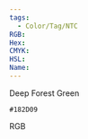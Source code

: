 ```yaml
---
tags:
  - Color/Tag/NTC
RGB:
Hex:
CMYK:
HSL:
Name:
---
```

Deep Forest Green
```palette
#182D09
```
RGB
